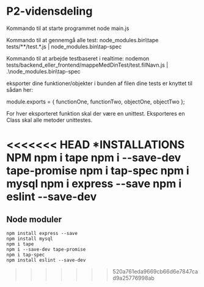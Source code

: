 # P2-vidensdeling

Kommando til at starte programmet
node main.js

Kommando til at gennemgå alle test:
node_modules\.bin\tape tests/**/test.*.js | node_modules\.bin\tap-spec

Kommando til at arbejde testbaseret i realtime:
nodemon tests/backend_eller_frontend/mappeMedDinTest/test.filNavn.js | .\node_modules\.bin\tap-spec

eksporter dine funktioner/objekter i bunden af filen dine tests er knyttet til sådan her:

module.exports = {
  functionOne,
  functionTwo,
  objectOne,
  objectTwo
};

For hver eksporteret funktion skal der være en unittest. Eksporteres en Class skal alle metoder unittestes.

<<<<<<< HEAD
*INSTALLATIONS NPM
npm i tape
npm i --save-dev tape-promise
npm i tap-spec
npm i mysql
npm i express --save
npm i eslint --save-dev
=======
## Node moduler
```
npm install express --save
npm install mysql
npm i tape
npm i --save-dev tape-promise
npm i tap-spec
npm install eslint --save-dev
```
>>>>>>> 520a761eda9669cb66d6e7847cad9a25776998ab
